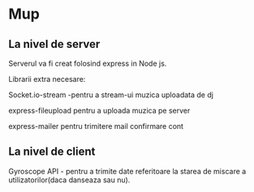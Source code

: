 # Mup
## La nivel de server
Serverul va fi creat folosind express in Node js.

Librarii extra necesare:

Socket.io-stream -pentru a stream-ui muzica uploadata de dj 

express-fileupload pentru a uploada muzica pe server

express-mailer pentru trimitere mail confirmare cont

## La nivel de client

Gyroscope API - pentru a trimite date referitoare la starea de miscare a utilizatorilor(daca danseaza sau nu).